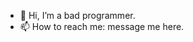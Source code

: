 - 👋 Hi, I’m a bad programmer.
- 📫 How to reach me: message me here.

<!---
johnchowssc/johnchowssc is a ✨ special ✨ repository because its `README.md` (this file) appears on your GitHub profile.
You can click the Preview link to take a look at your changes.
--->
